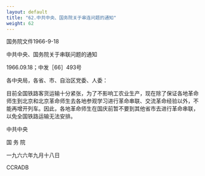 ```yaml
---
layout: default
title: "62.中共中央、国务院关于串连问题的通知"
weight: 62
---
```


国务院文件1966-9-18

中共中央、国务院关于串联问题的通知

1966.09.18；中发［66］493号

各中央局，各省、市、自治区党委、人委：

目前全国铁路客货运输十分紧张，为了不影响工农业生产，现在除了保证各地革命师生到北京和北京革命师生去各地参观学习进行革命串联、交流革命经验以外，不能再增开列车。因此，各地革命师生在国庆前暂不要到其他省市去进行革命串联，以免全国铁路运输无法安排。

中共中央

国 务 院

一九六六年九月十八日

CCRADB

